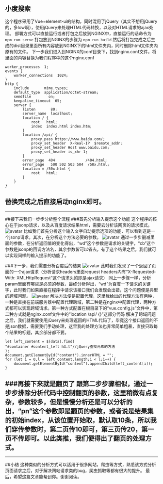 ## 小度搜索
这个程序采用了Vue+element-ui的结构，同时混用了jQuery（其实不想用jQuery的，多low啊），使用jQuery来处理HTML代码转换，以及对HTML请求的ajax处理。
部署方式可以直接运行或者打包之后放到NGINX中，直接运行的话命令为
``` npm run serve ```
打包放到NGINX的步骤为
``` npm run build ```
然后将打包完成之后生成的dist目录里面所有内容放到NGINX下的html文件夹内，同时删除html文件夹内原有的文件。
下一步我们进入到NGINX的conf目录下，找到nginx.conf文件，将里面的内容替换为我们程序中的这个nginx.conf
```
worker_processes  1;
events {
    worker_connections  1024;
}
http {
    include       mime.types;
    default_type  application/octet-stream;
    sendfile        on;
    keepalive_timeout  65;
    server {
        listen       80;
        server_name  localhost;
        location / {
            root   html;
            index  index.html index.htm;
        }
		location /api/ {
			proxy_pass https://www.baidu.com/;
			proxy_set_header  X-Real-IP  $remote_addr;
			proxy_set_header Host www.baidu.com;
			proxy_set_header is_xhr 1;
		}
        error_page  404              /404.html;
        error_page   500 502 503 504  /50x.html;
        location = /50x.html {
            root   html;
        }
    }
}
```
替换完成之后直接启动nginx即可。
---
---
##接下来我们一步步分析整个流程
###首先分析输入提示这个功能
这个程序的核心在于jsonp请求，以及从百度请求结果html，需要去分析该网页的请求模式。
![avatar](http://tc.pinea.club/img/step1.png)
比如我们首先分析这个输入文字自动提示选项的功能，可以看到这是一个jsonp请求，其次，在分析这个方法必要的参数。
![avatar](http://tc.pinea.club/img/step1_param.png)
通过一步步删减里面的参数，在分析返回值的变化得出，“wd”这个参数是请求的关键字，“cb”这个参数是jsonp的回调方法名，其余参数皆可以省去。有了这个结果之后，我们就可以实现同样的输入提示的功能了。

###下一步，我们需要分析百度后的结果
![avatar](http://tc.pinea.club/img/step2.png)
此时我们发现了一个返回了页面的一个ajax请求（分析请求headers里面request headers内有“X-Requested-With: XMLHttpRequest”这个请求头的即是ajax请求）
同上一步骤一样，分析param里面有哪些是必须的参数，最终分析得出，“wd”为百度一下请求的关键字，此时我们如果直接在程序中请求该接口我们会发现会出错，这个问题便是典型的跨域问题。
![avatar](http://tc.pinea.club/img/step2_proxy.png)
解决方法便是配置代理，这里我给出的代理方法有两种，一种是直接在前端服务器中配置代理跨域，第二种是在nginx中配置代理，两种方式都可以实现跨域请求。第一种方式配置在根目录下的“vue.config.js”文件中，第二种方式就是nginx.conf文件中的“location /api/ {}”这部分代码
解决了跨域问题之后，我们就需要使用jQuery来处理返回的HTML代码了，毕竟这个接口返回的不是json数据，需要我们手动处理，这里我的处理方法也非常简单粗暴，直接只取每个结果的标题，其余部分都不要。
```
let left_content = $(data).find(
"#container #content_left h3.t"//jQuery查找元素的方法
);
document.getElementById("content").innerHTML = "";
for (let i = 0,l = left_content.length;i < l;i++) {
    document.getElementById("content").appendChild(left_content[i]);
}
```
###再接下来就是翻页了
跟第二步步骤相似，通过一步步排除分析代码中控制翻页的参数，这里稍微有点复杂，参数较多，但是慢慢分析还是可以分析的出，“pn”这个参数即是翻页的参数，或者说是结果集的初始index，从该位置开始取，默认取10条，所以我们穿传参数时，第二页传10即可，第三页传20，第一页不传即可。以此类推，我们便得出了翻页的处理方式。
---
---
##小结
这种类似的分析方式可以适用于很多网站，爬虫等方式，熟悉该方式分析页面请求之后，对于解决网站请求类的bug，爬虫抓取等都有很大的提升。
最后，希望这篇文章能帮到你。谢谢阅读。
